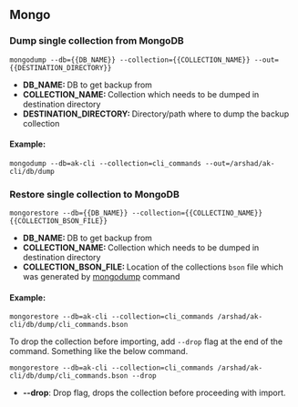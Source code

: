 ## Mongo

### Dump single collection from MongoDB

`mongodump --db={{DB_NAME}} --collection={{COLLECTION_NAME}} --out={{DESTINATION_DIRECTORY}}`

- <b>DB_NAME: </b> DB to get backup from
- <b>COLLECTION_NAME: </b>Collection which needs to be dumped in destination directory
- <b>DESTINATION_DIRECTORY: </b>Directory/path where to dump the backup collection

#### Example:

`mongodump --db=ak-cli --collection=cli_commands --out=/arshad/ak-cli/db/dump`

### Restore single collection to MongoDB

`mongorestore --db={{DB_NAME}} --collection={{COLLECTINO_NAME}} {{COLLECTION_BSON_FILE}}`

- <b>DB_NAME: </b> DB to get backup from
- <b>COLLECTION_NAME: </b>Collection which needs to be dumped in destination directory
- <b>COLLECTION_BSON_FILE: </b>Location of the collections `bson` file which was generated by [mongodump](#dump-single-collection-from-mongodb) command

#### Example:

`mongorestore --db=ak-cli --collection=cli_commands /arshad/ak-cli/db/dump/cli_commands.bson`

To drop the collection before importing, add `--drop` flag at the end of the command. Something like the below command.

`mongorestore --db=ak-cli --collection=cli_commands /arshad/ak-cli/db/dump/cli_commands.bson --drop`

- <b>--drop</b>: Drop flag, drops the collection before proceeding with import.
